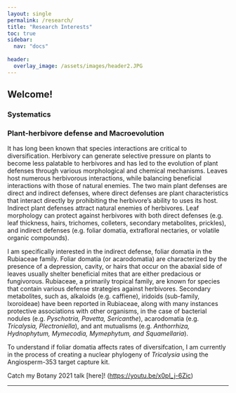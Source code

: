 ```yaml
---
layout: single
permalink: /research/
title: "Research Interests"
toc: true
sidebar:
  nav: "docs"
  
header:
  overlay_image: /assets/images/header2.JPG
---
```


## Welcome!

### Systematics

### Plant-herbivore defense and Macroevolution
It has long been known that species interactions are critical to diversification. Herbivory can generate selective pressure on plants to become less palatable to herbivores and has led to the evolution of plant defenses through various morphological and chemical mechanisms. Leaves host numerous herbivorous interactions, while balancing beneficial interactions with those of natural enemies. The two main plant defenses are direct and indirect defenses, where direct defenses are plant characteristics that interact directly by prohibiting the herbivore’s ability to uses its host. Indirect plant defenses attract natural enemies of herbivores. Leaf morphology can protect against herbivores with both direct defenses (e.g. leaf thickness, hairs, trichomes, colleters, secondary metabolites, prickles), and indirect defenses (e.g. foliar domatia, extrafloral nectaries, or volatile organic compounds). 

I am specifically interested in the indirect defense, foliar domatia in the Rubiaceae family. Foliar domatia (or acarodomatia) are characterized by the presence of a depression, cavity, or hairs that occur on the abaxial side of leaves usually shelter beneficial mites that are either predacious or fungivorous. Rubiaceae, a primarily tropical family, are known for species that contain various defense strategies against herbivores. Secondary metabolites, such as, alkaloids (e.g. caffiene), iridoids (sub-family, Ixoroideae) have been reported in Rubiaceae, along with many instances protective associations with other organisms, in the case of bacterial nodules (e.g. _Pyschotria, Pavetta, Sericanthe_), acarodomatia (e.g. _Tricalysia, Plectroniella_), and ant mutualisms (e.g. _Anthorrhiza, Hydnophytum, Mymecodia, Mymephytum, and Squamellaria_).

To understand if foliar domatia affects rates of diversifcation, I am currently in the process of creating a nuclear phylogeny of _Tricalysia_ using the Angiosperm-353 target capture kit. 

Catch my Botany 2021 talk [here]! (https://youtu.be/x0pI_j-6Zic)

---
